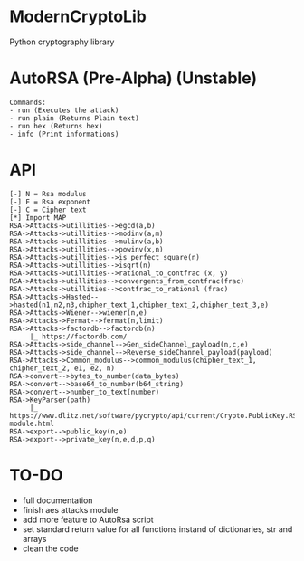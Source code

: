 # ModernCryptoLib
Python cryptography library
# AutoRSA (Pre-Alpha) (Unstable)
```
Commands:
- run (Executes the attack)
- run plain (Returns Plain text)
- run hex (Returns hex)
- info (Print informations)
```

# API
```
[-] N = Rsa modulus
[-] E = Rsa exponent
[-] C = Cipher text
[*] Import MAP
RSA->Attacks->utillities-->egcd(a,b)
RSA->Attacks->utillities-->modinv(a,m)
RSA->Attacks->utillities-->mulinv(a,b)
RSA->Attacks->utillities-->powinv(x,n)
RSA->Attacks->utillities-->is_perfect_square(n)
RSA->Attacks->utillities-->isqrt(n)
RSA->Attacks->utillities-->rational_to_contfrac (x, y)
RSA->Attacks->utillities-->convergents_from_contfrac(frac)    
RSA->Attacks->utillities-->contfrac_to_rational (frac)
RSA->Attacks->Hasted-->hasted(n1,n2,n3,chipher_text_1,chipher_text_2,chipher_text_3,e)
RSA->Attacks->Wiener-->wiener(n,e)
RSA->Attacks->Fermat-->fermat(n,limit)
RSA->Attacks->factordb-->factordb(n)
     |_ https://factordb.com/
RSA->Attacks->side_channel-->Gen_sideChannel_payload(n,c,e)
RSA->Attacks->side_channel-->Reverse_sideChannel_payload(payload)
RSA->Attacks->Common_modulus-->common_modulus(chipher_text_1, chipher_text_2, e1, e2, n)
RSA->convert-->bytes_to_number(data_bytes)
RSA->convert-->base64_to_number(b64_string)
RSA->convert-->number_to_text(number)
RSA->KeyParser(path)
     |_ https://www.dlitz.net/software/pycrypto/api/current/Crypto.PublicKey.RSA-module.html
RSA->export-->public_key(n,e)
RSA->export-->private_key(n,e,d,p,q)
```
# TO-DO
- full documentation
- finish aes attacks module
- add more feature to AutoRsa script
- set standard return value for all functions instand of dictionaries, str and arrays
- clean the code
